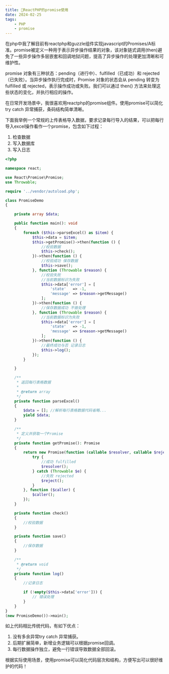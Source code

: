 ```yaml
---
title: 🔱ReactPHP的promise使用
date: 2024-02-25
tags: 
    - PHP
    - promise
---
```


在php中我了解目前有reactphp和guzzle组件实现javascript的Promises/A标准。promise被定义一种用于表示异步操作结果的对象，该对象链式调用(then)避免了一些异步操作多层嵌套和回调地狱问题，提高了异步操作的处理更加清晰和可维护性。

promise 对象有三种状态：pending（进行中）、fulfilled（已成功）和 rejected（已失败）。当异步操作执行完成时，Promise 对象的状态会从 pending 转变为 fulfilled 或 rejected，表示操作成功或失败。我们可以通过 then() 方法来处理这些状态的变化，并执行相应的操作。

在日常开发场景中，我很喜欢用reactphp的promise组件。使用promise可以简化try catch 异常捕获，条码结构简单清晰。

下面我举例一个常规的上传表格导入数据，要求记录每行导入的结果，可以把每行导入excel操作看作一个promise，包含如下过程：

1. 检查数据
2. 写入数据库
3. 写入日志

```php
<?php

namespace react;

use React\Promise\Promise;
use Throwable;

require '../vendor/autoload.php';

class PromiseDemo
{

    private array $data;

    public function main(): void
    {
        foreach ($this->parseExcel() as $item) {
            $this->data = $item;
            $this->getPromise()->then(function () {
                //校验数据
                $this->check();
            })->then(function () {
                //校验成功 保存数据
                $this->save();
            }, function (Throwable $reason) {
                //校验失败
                //当前数据标识为失败
                $this->data['error'] = [
                    'state'   => -1,
                    'message' => $reason->getMessage()
                ];
            })->then(function () {
                //保存数据成功 不做处理
            }, function (Throwable $reason) {
                //当前数据标识为失败
                $this->data['error'] = [
                    'state'   => -1,
                    'message' => $reason->getMessage()
                ];
            })->then(function () {
                //最终成功与否 记录日志
                $this->log();
            });
        }

    }

    /**
     * 返回每行表格数据
     *
     * @return array
     */
    private function parseExcel()
    {
        $data = []; //解析每行表格数据代码省略...
        yield $data;
    }

    /**
     * 定义并获取一个Promise
     */
    private function getPromise(): Promise
    {
        return new Promise(function (callable $resolver, callable $reject) {
            try {
                //成功 fulfilled
                $resolver();
            } catch (Throwable $e) {
                //失败 rejected
                $reject();
            }
        }, function ($caller) {
            $caller();
        });
    }

    private function check()
    {
        //校验数据
    }

    private function save()
    {
        //保存数据
    }

    /**
     * @return void
     */
    private function log()
    {
        //记录日志

        if (!empty($this->data['error'])) {
            // 错误处理
        }
    }
}
(new PromiseDemo())->main();
```

如上代码相比传统代码，有如下优点：  

1. 没有多余异常try catch 异常捕获。
2. 后期扩展简单，新增业务逻辑可以根据promise回调。
3. 每行数据操作独立，避免一行错误导致数据全部回滚。

根据实际使用场景，使用promise可以简化代码层次和结构，方便写出可以很好维护的代码！
